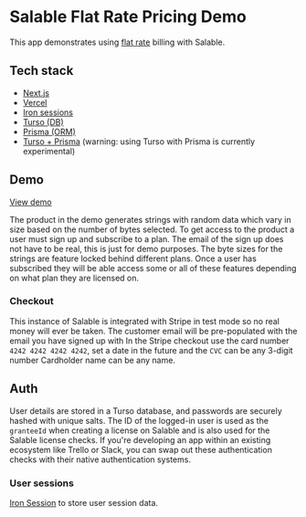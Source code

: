 # Salable Flat Rate Pricing Demo

This app demonstrates using [flat rate](https://www.salable.app/features/flat-rate-pricing) billing with Salable.

## Tech stack
- [Next.js](http://Next.js)
- [Vercel](https://vercel.com/docs)
- [Iron sessions](https://github.com/vvo/iron-session)
- [Turso (DB)](https://turso.tech/)
- [Prisma (ORM)](https://www.prisma.io/)
- [Turso + Prisma](https://www.prisma.io/docs/orm/overview/databases/turso) (warning: using Turso with Prisma is currently experimental)

## Demo

[View demo](https://flat-rate-demo.vercel.app/)

The product in the demo generates strings with random data which vary in size based on the number of bytes selected. To get access to the product a user must sign up and subscribe to a plan. The email of the sign up does not have to be real, this is just for demo purposes. The byte sizes for the strings are feature locked behind different plans. Once a user has subscribed they will be able access some or all of these features depending on what plan they are licensed on.

### Checkout
This instance of Salable is integrated with Stripe in test mode so no real money will ever be taken.
The customer email will be pre-populated with the email you have signed up with
In the Stripe checkout use the card number `4242 4242 4242 4242`, set a date in the future and the `CVC` can be any 3-digit number
Cardholder name can be any name.


## Auth
User details are stored in a Turso database, and passwords are securely hashed with unique salts. The ID of the logged-in user is used as the `granteeId` when creating a license on Salable and is also used for the Salable license checks. If you're developing an app within an existing ecosystem like Trello or Slack, you can swap out these authentication checks with their native authentication systems.

### User sessions
[Iron Session](https://github.com/vvo/iron-session) to store user session data. 
